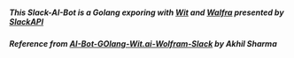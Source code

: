 ##### This Slack-AI-Bot is a Golang exporing with [Wit](http://wit.ai) and [Walfra](http://developer.wolframalpha.com/) presented by [SlackAPI](https://api.slack.com/apps)
#####  Reference from [AI-Bot-GOlang-Wit.ai-Wolfram-Slack](https://github.com/AkhilSharma90/AI-Bot-GOlang-Wit.ai-Wolfram-Slack) by Akhil Sharma

